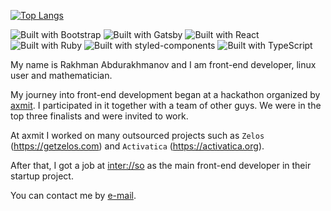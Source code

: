 <!-- ![GitHub stats](https://github-readme-stats.vercel.app/api?username=crystallographer&show_icons=true&theme=react&bg_color=22272E&count_private=true) -->
[![Top Langs](https://github-readme-stats.vercel.app/api/top-langs/?username=crystallographer&layout=compact&theme=react&bg_color=22272E&langs_count=8)](https://github.com/crystallographer)

![Built with Bootstrap](https://img.shields.io/badge/Bootstrap-7952B3.svg?style=for-the-badge&logo=Bootstrap&logoColor=white)
![Built with Gatsby](https://img.shields.io/badge/Gatsby-663399.svg?style=for-the-badge&logo=Gatsby&logoColor=white)
![Built with React](https://img.shields.io/badge/React-61DAFB.svg?style=for-the-badge&logo=React&logoColor=black)
![Built with Ruby](https://img.shields.io/badge/Ruby-CC342D.svg?style=for-the-badge&logo=Ruby&logoColor=white)
![Built with styled-components](https://img.shields.io/badge/styledcomponents-DB7093.svg?style=for-the-badge&logo=styled-components&logoColor=white)
![Built with TypeScript](https://img.shields.io/badge/TypeScript-3178C6.svg?style=for-the-badge&logo=TypeScript&logoColor=white)

My name is Rakhman Abdurakhmanov and I am front-end developer, linux user and mathematician.

My journey into front-end development began at a hackathon organized by [axmit](https://axmit.com). I participated in it together with a team of other guys. We were in the top three finalists and were invited to work.

At axmit I worked on many outsourced projects such as `Zelos` (https://getzelos.com) and `Activatica` (https://activatica.org).

After that, I got a job at [inter://so](https://interso.ru/) as the main front-end developer in their startup project.

You can contact me by [e-mail](<mailto:raho007@proton.me>).
